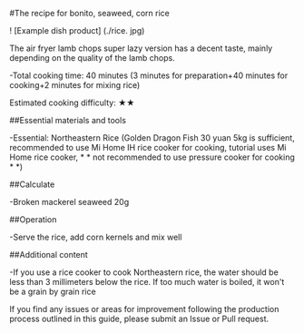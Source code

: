#The recipe for bonito, seaweed, corn rice

! [Example dish product] (./rice. jpg)

The air fryer lamb chops super lazy version has a decent taste, mainly depending on the quality of the lamb chops.

-Total cooking time: 40 minutes (3 minutes for preparation+40 minutes for cooking+2 minutes for mixing rice)

Estimated cooking difficulty: ★★

##Essential materials and tools

-Essential: Northeastern Rice (Golden Dragon Fish 30 yuan 5kg is sufficient, recommended to use Mi Home IH rice cooker for cooking, tutorial uses Mi Home rice cooker, * * not recommended to use pressure cooker for cooking * *)

##Calculate

-Broken mackerel seaweed 20g

##Operation

-Serve the rice, add corn kernels and mix well

##Additional content

-If you use a rice cooker to cook Northeastern rice, the water should be less than 3 millimeters below the rice. If too much water is boiled, it won't be a grain by grain rice

If you find any issues or areas for improvement following the production process outlined in this guide, please submit an Issue or Pull request.